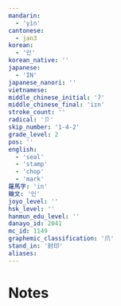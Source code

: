```yaml
---
mandarin:
  - 'yìn'
cantonese:
  - jan3
korean:
  - '인'
korean_native: ''
japanese:
  - 'IN'
japanese_nanori: ''
vietnamese:
middle_chinese_initial: 'ʔ'
middle_chinese_final: 'iɪn'
stroke_count: ''
radical: '卩'
skip_number: '1-4-2'
grade_level: 2
pos: ''
english:
  - 'seal'
  - 'stamp'
  - 'chop'
  - 'mark'
羅馬字: 'in'
韓文: '인'
joyo_level: ''
hsk_level: ''
hanmun_edu_level: ''
danayo_id: 2041
mc_id: 1149
graphemic_classification: '爪'
stand_in: '封印'
aliases:
---
```


# Notes
